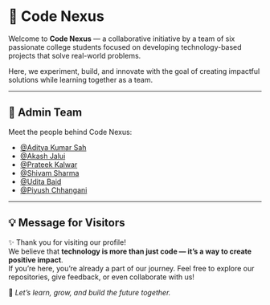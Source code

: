 # 🚀 Code Nexus

Welcome to **Code Nexus** — a collaborative initiative by a team of six passionate college students focused on developing technology-based projects that solve real-world problems.  

Here, we experiment, build, and innovate with the goal of creating impactful solutions while learning together as a team.  

---

## 👥 Admin Team
Meet the people behind Code Nexus:  

- [@Aditya Kumar Sah](https://github.com/AdityaSah2030)  
- [@Akash Jalui](https://github.com/Akash-github-glitch)  
- [@Prateek Kalwar](https://github.com/prateek-kalwar-95)  
- [@Shivam Sharma](https://github.com/shivamsharma0906)  
- [@Udita Baid](https://github.com/uditabaid9-a11y)
- [@Piyush Chhangani](https://github.com/Picxi)   

---

## 💡 Message for Visitors
✨ Thank you for visiting our profile!  
We believe that **technology is more than just code — it’s a way to create positive impact**.  
If you’re here, you’re already a part of our journey. Feel free to explore our repositories, give feedback, or even collaborate with us!  

🌱 *Let’s learn, grow, and build the future together.*  
